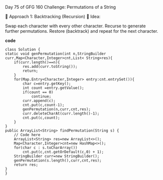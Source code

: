 Day 75 of GFG 160 Challenge: Permutations of a String


🔹 Approach 1: Backtracking (Recursion)
🔹 Idea:

Swap each character with every other character.
Recurse to generate further permutations.
Restore (backtrack) and repeat for the next character.

**code**

    class Solution {
    static void genPermutation(int n,StringBuilder curr,Map<Character,Integer>cnt,List< String>res){
        if(curr.length()==n){
            res.add(curr.toString());
            return;
        }
        for(Map.Entry<Character,Integer> entry:cnt.entrySet()){
            char c=entry.getKey();
            int count =entry.getValue();
            if(count == 0)
                continue;
            curr.append(c);
            cnt.put(c,count-1);
            genPermutation(n,curr,cnt,res);
            curr.deleteCharAt(curr.length()-1);
            cnt.put(c,count);
        }
    }
    public ArrayList<String> findPermutation(String s) {
        // Code here
        ArrayList<String> res=new ArrayList<>();
        Map<Character,Integer>cnt=new HashMap<>();
        for(char c : s.toCharArray())
            cnt.put(c,cnt.getOrDefault(c,0) + 1);
        StringBuilder curr=new StringBuilder();
        genPermutation(s.length(),curr,cnt,res);
        return res;
    }
    }
